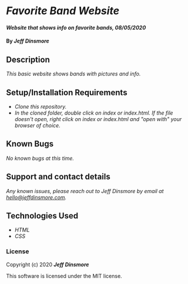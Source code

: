 # _Favorite Band Website_

#### _Website that shows info on favorite bands, 08/05/2020_

#### By _**Jeff Dinsmore**_

## Description

_This basic website shows bands with pictures and info._

## Setup/Installation Requirements

* _Clone this repository._
* _In the cloned folder, double click on index or index.html. If the file doesn't open, right click on index or index.html and "open with" your browser of choice._

## Known Bugs

_No known bugs at this time._

## Support and contact details

_Any known issues, please reach out to Jeff Dinsmore by email at hello@jeffdinsmore.com._

## Technologies Used

* _HTML_
* _CSS_

### License

Copyright (c) 2020 **_Jeff Dinsmore_**

This software is licensed under the MIT license.